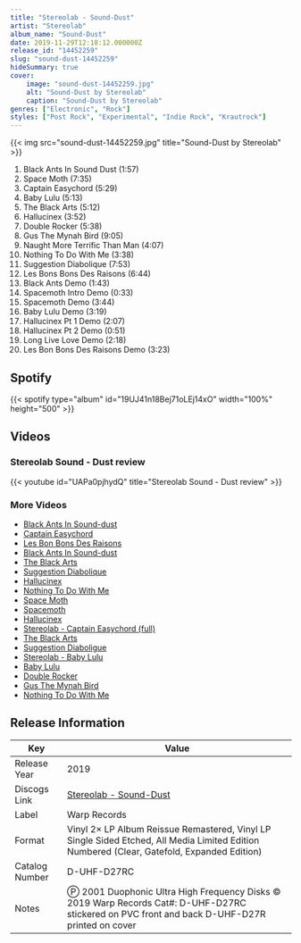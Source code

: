 ```yaml
---
title: "Stereolab - Sound-Dust"
artist: "Stereolab"
album_name: "Sound-Dust"
date: 2019-11-29T12:18:12.000000Z
release_id: "14452259"
slug: "sound-dust-14452259"
hideSummary: true
cover:
    image: "sound-dust-14452259.jpg"
    alt: "Sound-Dust by Stereolab"
    caption: "Sound-Dust by Stereolab"
genres: ["Electronic", "Rock"]
styles: ["Post Rock", "Experimental", "Indie Rock", "Krautrock"]
---
```


{{< img src="sound-dust-14452259.jpg" title="Sound-Dust by Stereolab" >}}

<!-- section break -->

1. Black Ants In Sound Dust (1:57)
2. Space Moth (7:35)
3. Captain Easychord (5:29)
4. Baby Lulu (5:13)
5. The Black Arts (5:12)
6. Hallucinex (3:52)
7. Double Rocker (5:38)
8. Gus The Mynah Bird (9:05)
9. Naught More Terrific Than Man (4:07)
10. Nothing To Do With Me (3:38)
11. Suggestion Diabolique (7:53)
12. Les Bons Bons Des Raisons (6:44)
13. Black Ants Demo (1:43)
14. Spacemoth Intro Demo (0:33)
15. Spacemoth Demo (3:44)
16. Baby Lulu Demo (3:19)
17. Hallucinex Pt 1 Demo (2:07)
18. Hallucinex Pt 2 Demo (0:51)
19. Long Live Love Demo (2:18)
20. Les Bon Bons Des Raisons Demo (3:23)

<!-- section break -->


## Spotify
{{< spotify type="album" id="19UJ41n18Bej71oLEj14xO" width="100%" height="500" >}}



## Videos
### Stereolab Sound - Dust review
{{< youtube id="UAPa0pjhydQ" title="Stereolab Sound - Dust review" >}}<br>

### More Videos

- [Black Ants In Sound-dust](https://www.youtube.com/watch?v=TweTfd5AVfU)
- [Captain Easychord](https://www.youtube.com/watch?v=9KTP17jwJ48)
- [Les Bon Bons Des Raisons](https://www.youtube.com/watch?v=T0034s3reng)
- [Black Ants In Sound-dust](https://www.youtube.com/watch?v=XxG1pefQCGY)
- [The Black Arts](https://www.youtube.com/watch?v=HJwY6-S9Ae8)
- [Suggestion Diabolique](https://www.youtube.com/watch?v=YMnAkqu1HXE)
- [Hallucinex](https://www.youtube.com/watch?v=gqXJKVV_LLE)
- [Nothing To Do With Me](https://www.youtube.com/watch?v=MJqW17Xv-l4)
- [Space Moth](https://www.youtube.com/watch?v=h7xHsamKVF8)
- [Spacemoth](https://www.youtube.com/watch?v=_ukyogTkqV4)
- [Hallucinex](https://www.youtube.com/watch?v=pbWXRzCvtdQ)
- [Stereolab - Captain Easychord (full)](https://www.youtube.com/watch?v=KZ9z0Puurgk)
- [The Black Arts](https://www.youtube.com/watch?v=EPvQAMo5d0M)
- [Suggestion Diaboligue](https://www.youtube.com/watch?v=HTkgf47At7w)
- [Stereolab - Baby Lulu](https://www.youtube.com/watch?v=-eqHVGscSpg)
- [Baby Lulu](https://www.youtube.com/watch?v=-qnVLdEEGtU)
- [Double Rocker](https://www.youtube.com/watch?v=FyLP6qq1Kuw)
- [Gus The Mynah Bird](https://www.youtube.com/watch?v=xHX5PCuq8zs)
- [Nothing To Do With Me](https://www.youtube.com/watch?v=D0-FTcR-9YI)


## Release Information
|  Key           | Value                                                |
| ---------------| ---------------------------------------------------- |
| Release Year   | 2019                                   |
| Discogs Link   | [Stereolab - Sound-Dust](https://www.discogs.com/release/14452259-Stereolab-Sound-Dust) |
| Label          | Warp Records |
| Format         | Vinyl 2× LP Album Reissue Remastered, Vinyl LP Single Sided Etched, All Media Limited Edition Numbered (Clear, Gatefold, Expanded Edition) |
| Catalog Number | D-UHF-D27RC |
| Notes | Ⓟ 2001 Duophonic Ultra High Frequency Disks © 2019 Warp Records  Cat#: D-UHF-D27RC stickered on PVC front and back D-UHF-D27R printed on cover |